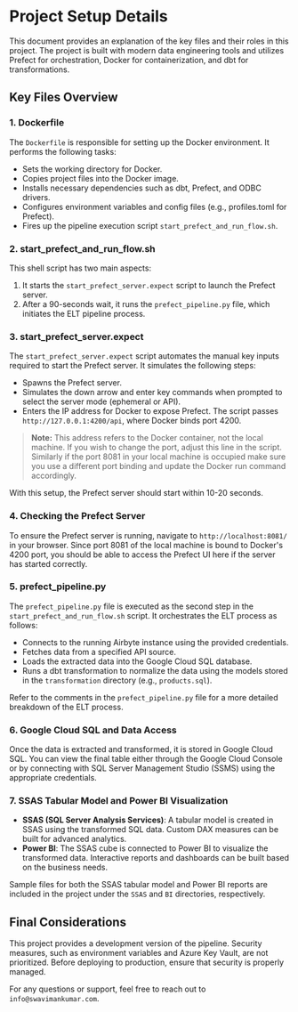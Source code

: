 
# Project Setup Details

This document provides an explanation of the key files and their roles in this project. The project is built with modern data engineering tools and utilizes Prefect for orchestration, Docker for containerization, and dbt for transformations.

## Key Files Overview

### 1. Dockerfile
The `Dockerfile` is responsible for setting up the Docker environment. It performs the following tasks:
- Sets the working directory for Docker.
- Copies project files into the Docker image.
- Installs necessary dependencies such as dbt, Prefect, and ODBC drivers.
- Configures environment variables and config files (e.g., profiles.toml for Prefect).
- Fires up the pipeline execution script `start_prefect_and_run_flow.sh`.

### 2. start_prefect_and_run_flow.sh
This shell script has two main aspects:
1. It starts the `start_prefect_server.expect` script to launch the Prefect server.
2. After a 90-seconds wait, it runs the `prefect_pipeline.py` file, which initiates the ELT pipeline process.

### 3. start_prefect_server.expect
The `start_prefect_server.expect` script automates the manual key inputs required to start the Prefect server. It simulates the following steps:
- Spawns the Prefect server.
- Simulates the down arrow and enter key commands when prompted to select the server mode (ephemeral or API).
- Enters the IP address for Docker to expose Prefect. The script passes `http://127.0.0.1:4200/api`, where Docker binds port 4200.
  
> **Note:** This address refers to the Docker container, not the local machine. If you wish to change the port, adjust this line in the script. Similarly if the port 8081 in your local machine is occupied make sure you use a different port binding and update the Docker run command accordingly.

With this setup, the Prefect server should start within 10-20 seconds.

### 4. Checking the Prefect Server
To ensure the Prefect server is running, navigate to `http://localhost:8081/` in your browser. Since port 8081 of the local machine is bound to Docker's 4200 port, you should be able to access the Prefect UI here if the server has started correctly.

### 5. prefect_pipeline.py
The `prefect_pipeline.py` file is executed as the second step in the `start_prefect_and_run_flow.sh` script. It orchestrates the ELT process as follows:
- Connects to the running Airbyte instance using the provided credentials.
- Fetches data from a specified API source.
- Loads the extracted data into the Google Cloud SQL database.
- Runs a dbt transformation to normalize the data using the models stored in the `transformation` directory (e.g., `products.sql`).

Refer to the comments in the `prefect_pipeline.py` file for a more detailed breakdown of the ELT process.

### 6. Google Cloud SQL and Data Access
Once the data is extracted and transformed, it is stored in Google Cloud SQL. You can view the final table either through the Google Cloud Console or by connecting with SQL Server Management Studio (SSMS) using the appropriate credentials.

### 7. SSAS Tabular Model and Power BI Visualization
- **SSAS (SQL Server Analysis Services)**: A tabular model is created in SSAS using the transformed SQL data. Custom DAX measures can be built for advanced analytics.
- **Power BI**: The SSAS cube is connected to Power BI to visualize the transformed data. Interactive reports and dashboards can be built based on the business needs.

Sample files for both the SSAS tabular model and Power BI reports are included in the project under the `SSAS` and `BI` directories, respectively.

## Final Considerations
This project provides a development version of the pipeline. Security measures, such as environment variables and Azure Key Vault, are not prioritized. Before deploying to production, ensure that security is properly managed.

For any questions or support, feel free to reach out to `info@swavimankumar.com`.

